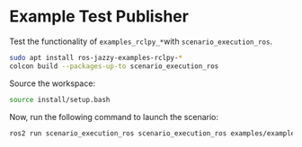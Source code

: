 # Example Test Publisher

Test the functionality of `examples_rclpy_*`with `scenario_execution_ros`.


```bash
sudo apt install ros-jazzy-examples-rclpy-*
colcon build --packages-up-to scenario_execution_ros
```

Source the workspace:

```bash
source install/setup.bash
```

Now, run the following command to launch the scenario:

```bash
ros2 run scenario_execution_ros scenario_execution_ros examples/example_test_publisher/test_publisher.osc
```
